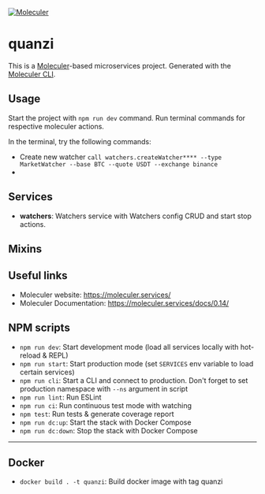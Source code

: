 [![Moleculer](https://badgen.net/badge/Powered%20by/Moleculer/0e83cd)](https://moleculer.services)

# quanzi
This is a [Moleculer](https://moleculer.services/)-based microservices project. Generated with the [Moleculer CLI](https://moleculer.services/docs/0.14/moleculer-cli.html).

## Usage
Start the project with `npm run dev` command. Run terminal commands for respective moleculer actions.

In the terminal, try the following commands:
- Create new watcher `call watchers.createWatcher**** --type MarketWatcher --base BTC --quote USDT --exchange binance`
-


## Services
- **watchers**: Watchers service with Watchers config CRUD and start stop actions.


## Mixins



## Useful links

* Moleculer website: https://moleculer.services/
* Moleculer Documentation: https://moleculer.services/docs/0.14/

## NPM scripts

- `npm run dev`: Start development mode (load all services locally with hot-reload & REPL)
- `npm run start`: Start production mode (set `SERVICES` env variable to load certain services)
- `npm run cli`: Start a CLI and connect to production. Don't forget to set production namespace with `--ns` argument in script
- `npm run lint`: Run ESLint
- `npm run ci`: Run continuous test mode with watching
- `npm test`: Run tests & generate coverage report
- `npm run dc:up`: Start the stack with Docker Compose
- `npm run dc:down`: Stop the stack with Docker Compose
****

## Docker

- `docker build . -t quanzi`: Build docker image with tag quanzi
